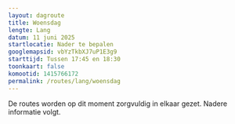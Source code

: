 ```yaml
---
layout: dagroute
title: Woensdag
lengte: Lang
datum: 11 juni 2025
startlocatie: Nader te bepalen
googlemapsid: vbYzTkbXJ7uP1E3g9
starttijd: Tussen 17:45 en 18:30
toonkaart: false
komootid: 1415766172
permalink: /routes/lang/woensdag
---
```


De routes worden op dit moment zorgvuldig in elkaar gezet. Nadere informatie volgt.  